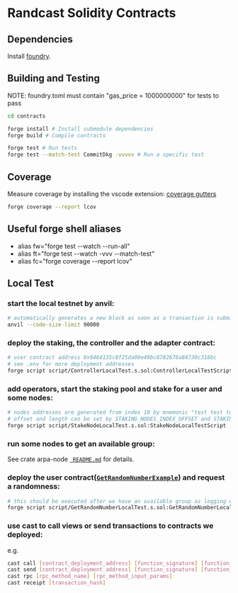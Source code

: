 # Randcast Solidity Contracts

## Dependencies

Install [foundry](https://github.com/foundry-rs/foundry#installation).

## Building and Testing

NOTE: foundry.toml must contain "gas_price = 1000000000" for tests to pass

```bash
cd contracts

forge install # Install submodule dependencies
forge build # Compile contracts

forge test # Run tests
forge test --match-test CommitDkg -vvvvv # Run a specific test
```

## Coverage

Measure coverage by installing the vscode extension: [coverage gutters](https://marketplace.visualstudio.com/items?itemName=ryanluker.vscode-coverage-gutters)

```bash
forge coverage --report lcov
```

## Useful forge shell aliases

- alias fw="forge test --watch --run-all"
- alias ft="forge test --watch -vvv --match-test"
- alias fc="forge coverage --report lcov"

## Local Test

### start the local testnet by anvil:

```bash
# automatically generates a new block as soon as a transaction is submitted
anvil --code-size-limit 90000
```

### deploy the staking, the controller and the adapter contract:

```bash
# user contract address 0x8464135c8f25da09e49bc8782676a84730c318bc
# see .env for more deployment addresses
forge script script/ControllerLocalTest.s.sol:ControllerLocalTestScript --fork-url http://localhost:8545 --broadcast --slow
```

### add operators, start the staking pool and stake for a user and some nodes:

```bash
# nodes addresses are generated from index 10 by mnemonic "test test test test test test test test test test test junk"(anvil default)
# offset and length can be set by STAKING_NODES_INDEX_OFFSET and STAKING_NODES_INDEX_LENGTH in .env
forge script script/StakeNodeLocalTest.s.sol:StakeNodeLocalTestScript --fork-url http://localhost:8545 --broadcast --slow
```

### run some nodes to get an available group:

See crate arpa-node [` README.md`](../crates/arpa-node/README.md) for details.

### deploy the user contract([`GetRandomNumberExample`](src/user/examples/GetRandomNumberExample.sol)) and request a randomness:

```bash
# this should be executed after we have an available group as logging e.g."Group index:0 epoch:1 is available, committers saved." in node terminal
forge script script/GetRandomNumberLocalTest.s.sol:GetRandomNumberLocalTestScript --fork-url http://localhost:8545 --broadcast --slow
```

### use cast to call views or send transactions to contracts we deployed:

e.g.

```bash
cast call [contract_deployment_address] [function_signature] [function_input_params]
cast send [contract_deployment_address] [function_signature] [function_input_params] --private-key [sender_private_key]
cast rpc [rpc_method_name] [rpc_method_input_params]
cast receipt [transaction_hash]
```
